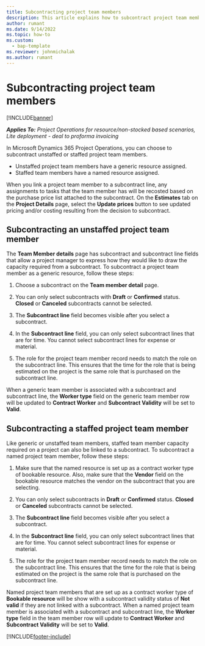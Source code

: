 ```yaml
---
title: Subcontracting project team members
description: This article explains how to subcontract project team members in Microsoft Dynamics 365 Project Operations.
author: rumant
ms.date: 9/14/2022
ms.topic: how-to
ms.custom: 
  - bap-template
ms.reviewer: johnmichalak
ms.author: rumant
---
```


# Subcontracting project team members

[!INCLUDE[banner](../../includes/banner.md)]

_**Applies To:** Project Operations for resource/non-stocked based scenarios, Lite deployment - deal to proforma invoicing_

In Microsoft Dynamics 365 Project Operations, you can choose to subcontract unstaffed or staffed project team members.

- Unstaffed project team members have a generic resource assigned.
- Staffed team members have a named resource assigned.

When you link a project team member to a subcontract line, any assignments to tasks that the team member has will be recosted based on the purchase price list attached to the subcontract.  On the **Estimates** tab on the **Project Details** page, select the **Update prices** button to see updated pricing and/or costing resulting from the decision to subcontract. 

## Subcontracting an unstaffed project team member
The **Team Member details** page has subcontract and subcontract line fields that allow a project manager to express how they would like to draw the capacity required from a subcontract. To subcontract a project team member as a generic resource, follow these steps:

1.	Choose a subcontract on the **Team member detail** page.

2.	You can only select subcontracts with **Draft** or **Confirmed** status. **Closed** or **Canceled** subcontracts cannot be selected. 

3.	The **Subcontract line** field becomes visible after you select a subcontract.

4.	In the **Subcontract line** field, you can only select subcontract lines that are for time. You cannot select subcontract lines for expense or material.

5.	The role for the project team member record needs to match the role on the subcontract line. This ensures that the time for the role that is being estimated on the project is the same role that is purchased on the subcontract line. 

When a generic team member is associated with a subcontract and subcontract line, the **Worker type** field on the generic team member row will be updated to **Contract Worker** and **Subcontract Validity** will be set to **Valid**.

## Subcontracting a staffed project team member
Like generic or unstaffed team members, staffed team member capacity required on a project can also be linked to a subcontract. To subcontract a named project team member, follow these steps:

1.	Make sure that the named resource is set up as a contract worker type of bookable resource. Also, make sure that the **Vendor** field on the bookable resource matches the vendor on the subcontract that you are selecting. 

2.	You can only select subcontracts in **Draft** or **Confirmed** status. **Closed** or **Canceled** subcontracts cannot be selected. 

3.	The **Subcontract line** field becomes visible after you select a subcontract.

4.	In the **Subcontract line** field, you can only select subcontract lines that are for time. You cannot select subcontract lines for expense or material.

5.	The role for the project team member record needs to match the role on the subcontract line. This ensures that the time for the role that is being estimated on the project is the same role that is purchased on the subcontract line. 

Named project team members that are set up as a contract worker type of **Bookable resource** will be show with a subcontract validity status of **Not valid** if they are not linked with a subcontract. When a named project team member is associated with a subcontract and subcontract line, the **Worker type** field in the team member row will update to **Contract Worker** and **Subcontract Validity** will be set to **Valid**.

[!INCLUDE[footer-include](../../includes/footer-banner.md)]
